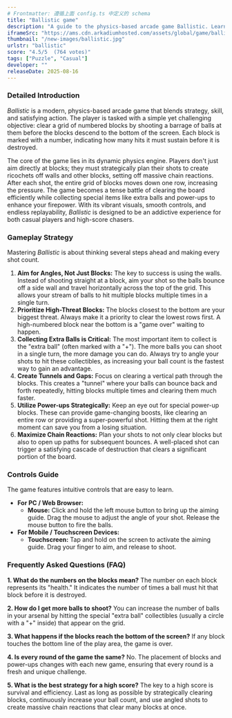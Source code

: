 ```yaml
---
# Frontmatter: 遵循上面 config.ts 中定义的 schema
title: "Ballistic game"
description: "A guide to the physics-based arcade game Ballistic. Learn how to aim, collect extra balls, use power-ups, and achieve high scores by clearing numbered blocks before they reach the bottom."
iframeSrc: "https://ams.cdn.arkadiumhosted.com/assets/global/game/ballistic/"
thumbnail: "/new-images/ballistic.jpg"
urlstr: "ballistic"
score: "4.5/5  (764 votes)"
tags: ["Puzzle", "Casual"]
developer: ""
releaseDate: 2025-08-16
---
```






### Detailed Introduction

*Ballistic* is a modern, physics-based arcade game that blends strategy, skill, and satisfying action. The player is tasked with a simple yet challenging objective: clear a grid of numbered blocks by shooting a barrage of balls at them before the blocks descend to the bottom of the screen. Each block is marked with a number, indicating how many hits it must sustain before it is destroyed.

The core of the game lies in its dynamic physics engine. Players don't just aim directly at blocks; they must strategically plan their shots to create ricochets off walls and other blocks, setting off massive chain reactions. After each shot, the entire grid of blocks moves down one row, increasing the pressure. The game becomes a tense battle of clearing the board efficiently while collecting special items like extra balls and power-ups to enhance your firepower. With its vibrant visuals, smooth controls, and endless replayability, *Ballistic* is designed to be an addictive experience for both casual players and high-score chasers.

### Gameplay Strategy

Mastering *Ballistic* is about thinking several steps ahead and making every shot count.

1.  **Aim for Angles, Not Just Blocks:** The key to success is using the walls. Instead of shooting straight at a block, aim your shot so the balls bounce off a side wall and travel horizontally across the top of the grid. This allows your stream of balls to hit multiple blocks multiple times in a single turn.
2.  **Prioritize High-Threat Blocks:** The blocks closest to the bottom are your biggest threat. Always make it a priority to clear the lowest rows first. A high-numbered block near the bottom is a "game over" waiting to happen.
3.  **Collecting Extra Balls is Critical:** The most important item to collect is the "extra ball" (often marked with a "+"). The more balls you can shoot in a single turn, the more damage you can do. Always try to angle your shots to hit these collectibles, as increasing your ball count is the fastest way to gain an advantage.
4.  **Create Tunnels and Gaps:** Focus on clearing a vertical path through the blocks. This creates a "tunnel" where your balls can bounce back and forth repeatedly, hitting blocks multiple times and clearing them much faster.
5.  **Utilize Power-ups Strategically:** Keep an eye out for special power-up blocks. These can provide game-changing boosts, like clearing an entire row or providing a super-powerful shot. Hitting them at the right moment can save you from a losing situation.
6.  **Maximize Chain Reactions:** Plan your shots to not only clear blocks but also to open up paths for subsequent bounces. A well-placed shot can trigger a satisfying cascade of destruction that clears a significant portion of the board.

### Controls Guide

The game features intuitive controls that are easy to learn.

*   **For PC / Web Browser:**
    *   **Mouse:** Click and hold the left mouse button to bring up the aiming guide. Drag the mouse to adjust the angle of your shot. Release the mouse button to fire the balls.
*   **For Mobile / Touchscreen Devices:**
    *   **Touchscreen:** Tap and hold on the screen to activate the aiming guide. Drag your finger to aim, and release to shoot.

### Frequently Asked Questions (FAQ)

**1. What do the numbers on the blocks mean?**
The number on each block represents its "health." It indicates the number of times a ball must hit that block before it is destroyed.

**2. How do I get more balls to shoot?**
You can increase the number of balls in your arsenal by hitting the special "extra ball" collectibles (usually a circle with a "+" inside) that appear on the grid.

**3. What happens if the blocks reach the bottom of the screen?**
If any block touches the bottom line of the play area, the game is over.

**4. Is every round of the game the same?**
No. The placement of blocks and power-ups changes with each new game, ensuring that every round is a fresh and unique challenge.

**5. What is the best strategy for a high score?**
The key to a high score is survival and efficiency. Last as long as possible by strategically clearing blocks, continuously increase your ball count, and use angled shots to create massive chain reactions that clear many blocks at once.

